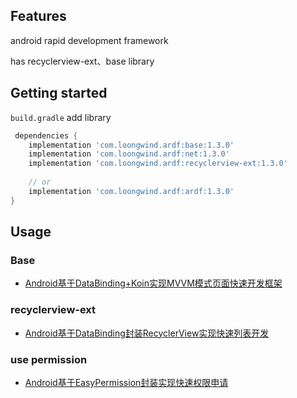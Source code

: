 

## Features

android rapid development framework

has recyclerview-ext、base library

## Getting started
`build.gradle` add library
```groovy
 dependencies {
    implementation 'com.loongwind.ardf:base:1.3.0'
    implementation 'com.loongwind.ardf:net:1.3.0'
    implementation 'com.loongwind.ardf:recyclerview-ext:1.3.0'
    
    // or
    implementation 'com.loongwind.ardf:ardf:1.3.0'
}
```

## Usage

### Base
- [Android基于DataBinding+Koin实现MVVM模式页面快速开发框架](https://juejin.cn/post/7123901762573959175)

### recyclerview-ext

- [Android基于DataBinding封装RecyclerView实现快速列表开发](https://juejin.cn/post/7119129384727871496)

### use permission
- [Android基于EasyPermission封装实现快速权限申请](https://juejin.cn/post/7126062754363867173)
